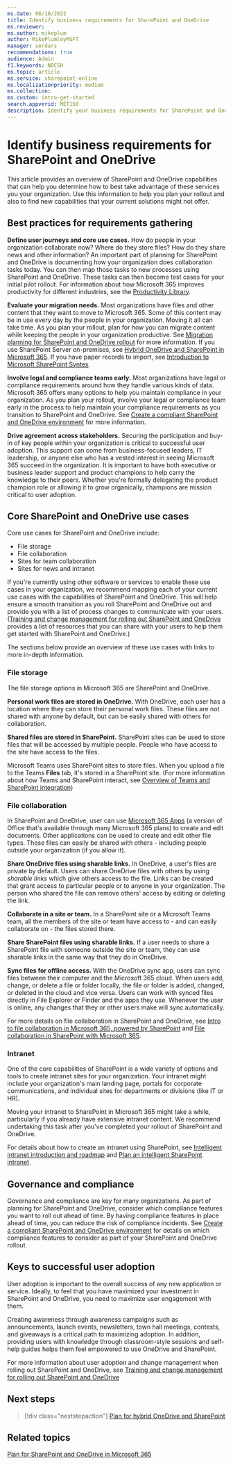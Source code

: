 ```yaml
---
ms.date: 06/10/2022
title: Identify business requirements for SharePoint and OneDrive
ms.reviewer: 
ms.author: mikeplum
author: MikePlumleyMSFT
manager: serdars
recommendations: true
audience: Admin
f1.keywords: NOCSH
ms.topic: article
ms.service: sharepoint-online
ms.localizationpriority: medium
ms.collection:  
ms.custom: intro-get-started
search.appverid: MET150
description: Identify your business requirements for SharePoint and OneDrive as you plan your rollout.
---
```


# Identify business requirements for SharePoint and OneDrive

This article provides an overview of SharePoint and OneDrive capabilities that can help you determine how to best take advantage of these services you your organization. Use this information to help you plan your rollout and also to find new capabilities that your current solutions might not offer.

## Best practices for requirements gathering

**Define user journeys and core use cases.** How do people in your organization collaborate now? Where do they store files? How do they share news and other information? An important part of planning for SharePoint and OneDrive is documenting how your organization does collaboration tasks today. You can then map those tasks to new processes using SharePoint and OneDrive. These tasks can then become test cases for your initial pilot rollout.  For information about how Microsoft 365 improves productivity for different industries, see the [Productivity Library](https://support.office.com/article/d8ab82a5-5f02-4439-816b-4a5d35133e48).

**Evaluate your migration needs.** Most organizations have files and other content that they want to move to Microsoft 365. Some of this content may be in use every day by the people in your organization. Moving it all can take time. As you plan your rollout, plan for how you can migrate content while keeping the people in your organization productive. See [Migration planning for SharePoint and OneDrive rollout](plan-rollout-migration.md) for more information. If you use SharePoint Server on-premises, see [Hybrid OneDrive and SharePoint in Microsoft 365](hybrid.md). If you have paper records to import, see [Introduction to Microsoft SharePoint Syntex](/microsoft-365/contentunderstanding/).

**Involve legal and compliance teams early.** Most organizations have legal or compliance requirements around how they handle various kinds of data. Microsoft 365 offers many options to help you maintain compliance in your organization. As you plan your rollout, involve your legal or compliance team early in the process to help maintain your compliance requirements as you transition to SharePoint and OneDrive. See [Create a compliant SharePoint and OneDrive environment](compliant-environment.md) for more information.

**Drive agreement across stakeholders.** Securing the participation and buy-in of key people within your organization is critical to successful user adoption. This support can come from business-focused leaders, IT leadership, or anyone else who has a vested interest in seeing Microsoft 365 succeed in the organization. It is important to have both executive or business leader support and product champions to help carry the knowledge to their peers. Whether you're formally delegating the product champion role or allowing it to grow organically, champions are mission critical to user adoption.

## Core SharePoint and OneDrive use cases

Core use cases for SharePoint and OneDrive include:
- File storage
- File collaboration
- Sites for team collaboration
- Sites for news and intranet

If you're currently using other software or services to enable these use cases in your organization, we recommend mapping each of your current use cases with the capabilities of SharePoint and OneDrive. This will help ensure a smooth transition as you roll SharePoint and OneDrive out and provide you with a list of process changes to communicate with your users. ([Training and change management for rolling out SharePoint and OneDrive](training-change-management.md) provides a list of resources that you can share with your users to help them get started with SharePoint and OneDrive.)

The sections below provide an overview of these use cases with links to more in-depth information.

### File storage

The file storage options in Microsoft 365 are SharePoint and OneDrive.

**Personal work files are stored in OneDrive.** With OneDrive, each user has a location where they can store their personal work files. These files are not shared with anyone by default, but can be easily shared with others for collaboration.

**Shared files are stored in SharePoint.** SharePoint sites can be used to store files that will be accessed by multiple people. People who have access to the site have access to the files.

Microsoft Teams uses SharePoint sites to store files. When you upload a file to the Teams **Files** tab, it's stored in a SharePoint site. (For more information about how Teams and SharePoint interact, see [Overview of Teams and SharePoint integration](teams-connected-sites.md))

### File collaboration

In SharePoint and OneDrive, user can use [Microsoft 365 Apps](/deployoffice/about-microsoft-365-apps) (a version of Office that's available through many Microsoft 365 plans) to create and edit documents. Other applications can be used to create and edit other file types. These files can easily be shared with others - including people outside your organization (if you allow it).

**Share OneDrive files using sharable links.** In OneDrive, a user's files are private by default. Users can share OneDrive files with others by using *sharable links* which give others access to the file. Links can be created that grant access to particular people or to anyone in your organization. The person who shared the file can remove others' access by editing or deleting the link.

**Collaborate in a site or team.** In a SharePoint site or a Microsoft Teams team, all the members of the site or team have access to - and can easily collaborate on - the files stored there.

**Share SharePoint files using sharable links.** If a user needs to share a SharePoint file with someone outside the site or team, they can use sharable links in the same way that they do in OneDrive.

**Sync files for offline access.** With the OneDrive sync app, users can sync files between their computer and the Microsoft 365 cloud. When users add, change, or delete a file or folder locally, the file or folder is added, changed, or deleted in the cloud and vice versa. Users can work with synced files directly in File Explorer or Finder and the apps they use. Whenever the user is online, any changes that they or other users make will sync automatically. 

For more details on file collaboration in SharePoint and OneDrive, see [Intro to file collaboration in Microsoft 365, powered by SharePoint](intro-to-file-collaboration.md) and [File collaboration in SharePoint with Microsoft 365](deploy-file-collaboration.md).

### Intranet

One of the core capabilities of SharePoint is a wide variety of options and tools to create intranet sites for your organization. Your intranet might include your organization's main landing page, portals for corporate communications, and individual sites for departments or divisions (like IT or HR).

Moving your intranet to SharePoint in Microsoft 365 might take a while, particularly if you already have extensive intranet content. We recommend undertaking this task after you've completed your rollout of SharePoint and OneDrive.

For details about how to create an intranet using SharePoint, see [Intelligent intranet introduction and roadmap](intranet-team-overview.md) and [Plan an intelligent SharePoint intranet](plan-intranet.md).

## Governance and compliance

Governance and compliance are key for many organizations. As part of planning for SharePoint and OneDrive, consider which compliance features you want to roll out ahead of time. By having compliance features in place ahead of time, you can reduce the risk of compliance incidents. See [Create a compliant SharePoint and OneDrive environment](compliant-environment.md) for details on which compliance features to consider as part of your SharePoint and OneDrive rollout.

## Keys to successful user adoption

User adoption is important to the overall success of any new application or service. Ideally, to feel that you have maximized your investment in SharePoint and OneDrive, you need to maximize user engagement with them.

Creating awareness through awareness campaigns such as announcements, launch events, newsletters, town hall meetings, contests, and giveaways is a critical path to maximizing adoption. In addition, providing users with knowledge through classroom-style sessions and self-help guides helps them feel empowered to use OneDrive and SharePoint.

For more information about user adoption and change management when rolling out SharePoint and OneDrive, see [Training and change management for rolling out SharePoint and OneDrive](training-change-management.md)

## Next steps

> [!div class="nextstepaction"]
> [Plan for hybrid OneDrive and SharePoint](hybrid.md)

## Related topics

[Plan for SharePoint and OneDrive in Microsoft 365](plan-for-sharepoint-onedrive.md)

